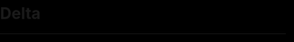 # Delta

----

<!DOCTYPE html>
<html lang="en">
<head>
  <meta charset="UTF-8">
  <title>Ghibli Masterpiece v13</title>
  <style>
    @import url('https://fonts.googleapis.com/css2?family=Indie+Flower&display=swap');
    html, body { margin:0; padding:0; overflow:hidden; height:100%; background:#000; }
    canvas { display:block; width:100%; height:100%; }
    #instructions {
      position:absolute;
      bottom:20px;
      left:50%;
      transform:translateX(-50%);
      font-family:'Indie Flower', cursive;
      font-size:20px;
      color:#fff;
      text-shadow:0 0 8px rgba(0,0,0,0.7);
      pointer-events:none;
      opacity:1;
      transition:opacity 1s ease-out;
    }
  </style>
</head>
<body>
  <ghibli-masterpiece></ghibli-masterpiece>

  <script>
  class GhibliMasterpiece extends HTMLElement {
    connectedCallback(){
      this.innerHTML = `
        <canvas id="canvas" aria-label="Ghibli Masterpiece"></canvas>
        <div id="instructions">🌱 Tap to awaken Kodama • 🌼 Hold to bloom light</div>
      `;
      const canvas = this.querySelector('#canvas'),
            instructions = this.querySelector('#instructions'),
            ctx = canvas.getContext('2d');
      let W, H, lightBloom = 0, touching = false;
      const kodama = [], particles = [];

      function resize(){
        W = canvas.width = window.innerWidth;
        H = canvas.height = window.innerHeight;
      }
      window.addEventListener('resize', resize);
      resize();

      function spawnKodama(x, y){
        kodama.push({ x, y, age: 0 });
        lightBloom = 1;
      }
      function spawnParticles(x, y){
        for(let i = 0; i < 20; i++){
          particles.push({
            x, y,
            vx: (Math.random() - 0.5) * 2,
            vy: (Math.random() - 0.5) * 2,
            size: 1 + Math.random()*3,
            age: 0,
            max: 60
          });
        }
      }

      canvas.addEventListener('pointerdown', e => {
        spawnKodama(e.clientX, e.clientY);
        touching = true;
      });
      canvas.addEventListener('pointermove', e => {
        if(touching) spawnParticles(e.clientX, e.clientY);
      });
      canvas.addEventListener('pointerup', () => {
        touching = false;
        instructions.style.opacity = '0';
      });

      (function draw(){
        // background gradient
        const t = performance.now() * 0.00005;
        const r1 = Math.floor(20 + 30 * Math.sin(t)),
              g1 = Math.floor(80 + 30 * Math.cos(t)),
              b1 = Math.floor(120 + 40 * Math.sin(t*1.3));
        const r2 = Math.floor(5 + 10 * Math.cos(t)),
              g2 = Math.floor(20 + 30 * Math.sin(t)),
              b2 = Math.floor(40 + 20 * Math.cos(t*1.1));
        const bg = ctx.createLinearGradient(0, 0, 0, H);
        bg.addColorStop(0, `rgb(${r1},${g1},${b1})`);
        bg.addColorStop(1, `rgb(${r2},${g2},${b2})`);
        ctx.fillStyle = bg;
        ctx.fillRect(0,0,W,H);

        // light bloom overlay
        if(lightBloom > 0){
          ctx.fillStyle = `rgba(255,240,200,${lightBloom*0.3})`;
          ctx.fillRect(0,0,W,H);
          lightBloom *= 0.96;
        }

        // draw Kodama
        kodama.forEach((k,i) => {
          k.age++;
          const a = Math.max(0, 1 - k.age/100);
          ctx.save();
            ctx.globalAlpha = a;
            ctx.fillStyle = '#fff';
            ctx.beginPath();
            ctx.arc(k.x, k.y - k.age*0.5, 8 + Math.sin(k.age*0.2)*3, 0, 2*Math.PI);
            ctx.fill();
          ctx.restore();
          if(k.age > 100) kodama.splice(i,1);
        });

        // draw particles
        particles.forEach((p,i) => {
          p.age++;
          if(p.age > p.max) return particles.splice(i,1);
          p.x += p.vx; p.y += p.vy;
          const a = 1 - p.age/p.max;
          ctx.fillStyle = `rgba(255,255,200,${a})`;
          ctx.beginPath();
          ctx.arc(p.x, p.y, p.size, 0, 2*Math.PI);
          ctx.fill();
        });

        requestAnimationFrame(draw);
      })();
    }
  }
  customElements.define('ghibli-masterpiece', GhibliMasterpiece);
  </script>
</body>
</html>